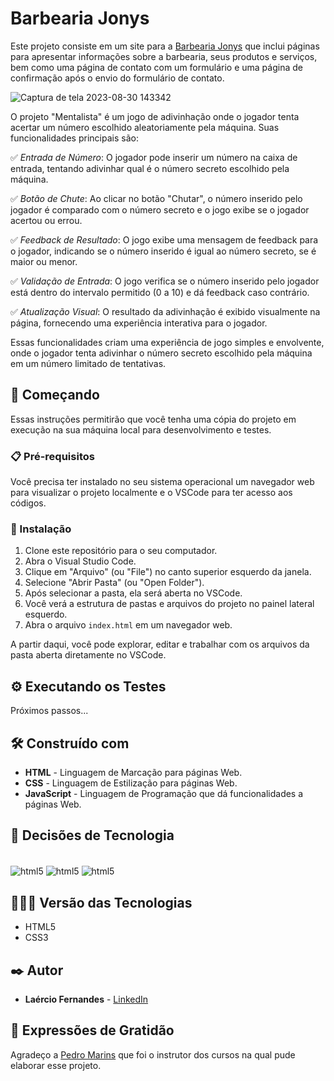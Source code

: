# Barbearia Jonys

Este projeto consiste em um site para a [Barbearia Jonys](https://fernandesmelo.github.io/mentalista/) que inclui páginas para apresentar informações sobre a barbearia, seus produtos e serviços, bem como uma página de contato com um formulário e uma página de confirmação após o envio do formulário de contato.

![Captura de tela 2023-08-30 143342](https://github.com/fernandesmelo/mentalista/assets/113717317/8edc95ed-d844-4814-914b-b4982f34e13d)

O projeto "Mentalista" é um jogo de adivinhação onde o jogador tenta acertar um número escolhido aleatoriamente pela máquina. Suas funcionalidades principais são:

✅ *Entrada de Número*: O jogador pode inserir um número na caixa de entrada, tentando adivinhar qual é o número secreto escolhido pela máquina.

✅ *Botão de Chute*: Ao clicar no botão "Chutar", o número inserido pelo jogador é comparado com o número secreto e o jogo exibe se o jogador acertou ou errou.

✅ *Feedback de Resultado*: O jogo exibe uma mensagem de feedback para o jogador, indicando se o número inserido é igual ao número secreto, se é maior ou menor.

✅ *Validação de Entrada*: O jogo verifica se o número inserido pelo jogador está dentro do intervalo permitido (0 a 10) e dá feedback caso contrário.

✅ *Atualização Visual*: O resultado da adivinhação é exibido visualmente na página, fornecendo uma experiência interativa para o jogador.

Essas funcionalidades criam uma experiência de jogo simples e envolvente, onde o jogador tenta adivinhar o número secreto escolhido pela máquina em um número limitado de tentativas.

## 🚀 Começando

Essas instruções permitirão que você tenha uma cópia do projeto em execução na sua máquina local para desenvolvimento e testes.

### 📋 Pré-requisitos

Você precisa ter instalado no seu sistema operacional um navegador web para visualizar o projeto localmente e o VSCode para ter acesso aos códigos.

### 🔧 Instalação

1. Clone este repositório para o seu computador.
2. Abra o Visual Studio Code.
3. Clique em "Arquivo" (ou "File") no canto superior esquerdo da janela.
4. Selecione "Abrir Pasta" (ou "Open Folder").
5. Após selecionar a pasta, ela será aberta no VSCode.
6. Você verá a estrutura de pastas e arquivos do projeto no painel lateral esquerdo.
7. Abra o arquivo `index.html` em um navegador web.

A partir daqui, você pode explorar, editar e trabalhar com os arquivos da pasta aberta diretamente no VSCode.

## ⚙️ Executando os Testes

Próximos passos...

## 🛠️ Construído com

* **HTML** - Linguagem de Marcação para páginas Web.
* **CSS** - Linguagem de Estilização para páginas Web.
* **JavaScript** - Linguagem de Programação que dá funcionalidades a páginas Web.

## 🔨 Decisões de Tecnologia

<div style="display: inline-block"><br/>
  <img align="center" alt="html5" src="https://img.shields.io/badge/HTML5-E34F26?style=for-the-badge&logo=html5&logoColor=white" /> 
  <img align="center" alt="html5" src="https://img.shields.io/badge/CSS3-1572B6?style=for-the-badge&logo=css3&logoColor=white" />
  <img align="center" alt="html5" src="https://img.shields.io/badge/JavaScript-323330?style=for-the-badge&logo=javascript&logoColor=F7DF1E" />
</div><br/>

## 👨🏽‍💻 Versão das Tecnologias

* HTML5
* CSS3

## ✒️ Autor

* **Laércio Fernandes** - [LinkedIn](https://www.linkedin.com/in/laercio-fernandes-desenvolvedor-web-front-end/)

## 🎁 Expressões de Gratidão

Agradeço a [Pedro Marins](https://www.linkedin.com/in/pedromarins/) que foi o instrutor dos cursos na qual pude elaborar esse projeto.
